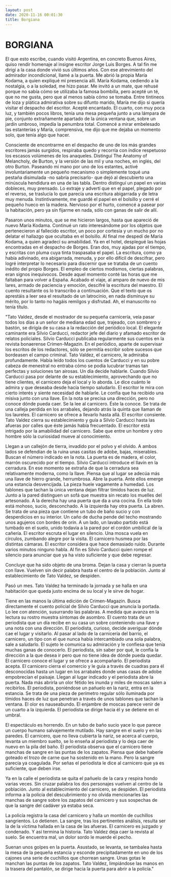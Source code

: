 ```yaml
---
layout: post
date: 2020-11-16 00:01:30
title: Borgiana
---
```

# BORGIANA

   El que esto escribe, cuando visitó Argentina, en concreto Buenos Aires,
   quiso rendir homenaje al insigne escritor Jorge Luis Borges. A tal fin
   me dirigí a la casa donde vivió sus últimos años. Con ese atrevimiento
   del admirador incondicional, llamé a la puerta. Me abrió la propia
   María Kodama, a quien expliqué mi presencia allí. María Kodama,
   cediendo a la nostalgia, o a la soledad, me hizo pasar. Me invitó a un
   mate, que rehusé porque no sabía cómo se utilizaba la famosa bombilla,
   pero acepté un té, que no me gusta, pero que al menos sabía cómo se
   tomaba. Entre tintineos de loza y plática admirativa sobre su difunto
   marido, María me dijo si quería visitar el despacho del escritor.
   Acepté encantado. El cuarto, con muy poca luz, y también pocos libros,
   tenía una mesa pequeña junto a una lámpara de pie, conjunto
   extrañamente apartado de la única ventana que, sobre un jardín umbroso,
   impedía la penumbra total. Comencé a mirar embelesado las estanterías y
   María, comprensiva, me dijo que me dejaba un momento solo, que tenía
   algo que hacer.
   
   Consciente de encontrarme en el despacho de uno de los más grandes
   escritores jamás surgidos, respiraba quedo y recorría con índice
   respetuoso los escasos volúmenes de los anaqueles. Distinguí The
   Anatomy of Melancholy, de Burton, y la versión de las mil y una noches,
   en inglés, del otro Burton. Paseando mi mano por uno de los estantes,
   activé involuntariamente un pequeño mecanismo o simplemente toqué una
   pestaña disimulada -no sabría precisarlo- que dejó al descubierto una
   minúscula hendidura en una de las tabla. Dentro distinguí un papel en
   varias dobleces, muy prensado. Lo extraje y advertí que en el papel,
   plegado por el reverso, se traslucía lo que parecía una escritura
   abigarrada y de letra muy menuda. Instintivamente, me guardé el papel
   en el bolsillo y cerré el pequeño hueco en la madera. Nervioso por el
   hurto, comencé a pasear por la habitación, pero ya sin fijarme en nada,
   sólo con ganas de salir de allí.
   
   Pasaron unos minutos, que se me hicieron largos, hasta que apareció de
   nuevo María Kodama. Continué un rato interesándome por los objetos que
   pertenecieron al fallecido escritor, un poco por cortesía y un mucho
   por no delatar el hallazgo que ocultaba en el bolsillo. Al final me
   despedí de María Kodama, a quien agradecí su amabilidad. Ya en el
   hotel, desplegué las hojas encontradas en el despacho de Borges. Eran
   dos, muy ajadas por el tiempo, y escritas con pluma cuya tinta
   traspasaba el papel. La escritura, como ya había adivinado, era
   abigarrada, menuda, y por ello difícil de descifrar, pero logré
   interpretar lo necesario para discernir que se trataba de un cuento
   inédito del propio Borges. El empleo de ciertos modismos, ciertas
   palabras, eran signos inequívocos. Desde aquel momento conté las horas
   que me faltaban para volver a España. Acabado el viaje, al amparo de
   nuevo de mis lares, armado de paciencia y emoción, descifré la
   escritura del maestro. El cuento resultante os lo transcribo a
   continuación. Que el texto que os aprestáis a leer sea el resultado de
   un latrocinio, en nada disminuye su mérito, por lo tanto no hagáis
   remilgos y disfrutad. Ah, el manuscrito no tenía título.
   
   "Tato Valdez, desde el mostrador de su pequeña carnicería, veía pasar
   todos los días a un señor de mediana edad que, trajeado, con sombrero y
   bastón, se dirigía de su casa a la redacción del periódico local. El
   elegante caminante era Silvio Carducci, redactor jefe del diario y
   afamado escritor de relatos policiales. Silvio Carducci publicaba
   regularmente sus cuentos en la revista bonaerense Crimen-Magazin. En el
   periódico, aparte de supervisar los escritos de los redactores, sólo se
   permitía escribir sobre sucesos que bordeasen el campo criminal. Tato
   Valdez, el carnicero, le admiraba profundamente. Había leído todos los
   cuentos de Carducci y en su pobre cabeza de menestral no entraba cómo
   se podía lucubrar tramas tan perfectas y soluciones tan airosas. Un día
   decide hablarle. Cuando Silvio Carducci pasa por delante de su
   establecimiento, aprovechando que no tiene clientes, el carnicero deja
   el local y lo aborda. Le dice cuánto le admira y que deseaba desde
   hacía tiempo saludarlo. El escritor le mira con cierto interés y siente
   necesidad de hablarle. Le confía que ha recibido una misiva junto con
   una llave. En la nota se precisa una dirección, pero no conoce dónde
   pueda caer. Se la lee al carnicero. Éste la conoce. Se trata de una
   calleja perdida en los arrabales, dejando atrás la quinta que llaman de
   los laureles. El carnicero se ofrece a llevarlo hasta allá. El escritor
   consiente. Tato Valdez cierra su establecimiento y guía a Silvio
   Carducci hasta las afueras por calles que éste jamás había frecuentado.
   El escritor está intrigado por la amabilidad del carnicero. Sabe que
   entre un hombre y otro hombre sólo la curiosidad mueve al conocimiento.
   
   Llegan a un callejón de tierra, invadido por el polvo y el olvido. A
   ambos lados se defendían de la ruina unas casitas de adobe, bajas,
   miserables. Buscan el número indicado en la nota. La puerta es de
   madera, el color, marrón oscurecido por el tiempo. Silvio Carducci
   introduce el llavín en la cerradura. En ese momento se extraña de que
   la cerradura sea relativamente moderna, como la llave. Piensa que al
   lugar se adecúa más una llave de hierro grande, herrumbrosa. Abre la
   puerta. Ante ellos emerge una estancia desvencijada. La pieza huele
   vagamente a humedad. Los tablones que tachan la única ventana dejan
   filtrar tímidos haces de luz. Junto a la pared distinguen un sofá que
   muestra sin recato los muelles del artesonado. A la derecha hay una
   puerta que da a una cocina. En ella todo está mohoso, sucio,
   desconchado. A la izquierda hay otra puerta. La abren. Se trata de una
   pieza que contiene un tubo de baño sucio y con desperdicios en su
   interior. Un caño de ducha pende del techo mostrando unos agujeros con
   bordes de orín. A un lado, un lavabo partido está tumbado en el suelo,
   unido todavía a la pared por el cordón umbilical de la cañería. El
   escritor escruta el lugar en silencio. Una mosca vuela en círculos,
   zumbando alegre por la visita. El carnicero husmea por las distintas
   cámaras. El escritor considera que hace demasiado ruido. Durante varios
   minutos ninguno habla. Al fin es Silvio Carducci quien rompe el
   silencio para anunciar que ya ha visto suficiente y que debe regresar.
   
   Concluye que ha sido objeto de una broma. Dejan la casa y cierran la
   puerta con llave. Vuelven sin decir palabra hasta el centro de la
   población. Junto al establecimiento de Tato Valdez, se despiden.
   
   Pasó un mes. Tato Valdez ha terminado la jornada y se halla en una
   habitación que queda justo encima de su local y le sirve de hogar.
   
   Tiene en las manos la última edición de Crimen-Magazin. Busca
   directamente el cuento policial de Silvio Carducci que anuncia la
   portada. Lo lee con atención, susurrando las palabras. A medida que
   avanza en la lectura su rostro muestra síntomas de asombro. El cuento
   trata de un periodista que un día recibe en su casa un sobre
   conteniendo una llave y una nota con una dirección. El periodista,
   curioso, decide averiguar dónde cae el lugar y visitarlo. Al pasar al
   lado de la carnicería del barrio, el carnicero, un tipo con el que
   nunca había intercambiado una sola palabra, sale a saludarlo. El sujeto
   le comunica su admiración y le confiesa que tenía muchas ganas de
   conocerlo. El periodista, sin saber por qué, le confía la dirección a
   la que desea ir pero que no tiene idea de dónde pueda quedar. El
   carnicero conoce el lugar y se ofrece a acompañarlo. El periodista
   acepta. El carnicero cierra el comercio y le guía a través de cuadras
   para él desconocidas hasta un lugar en los arrabales donde unas casas
   de adobe empobrecían el paisaje. Llegan al lugar indicado y el
   periodista abre la puerta. Nada más abrirla un olor fétido les inunda y
   miles de moscas salen a recibirlos. El periodista, poniéndose un
   pañuelo en la nariz, entra en la estancia. Se trata de una pieza de
   perímetro regular sólo iluminada por tímidos haces de luz que penetran
   a través de unos tablones que tachan la ventana. El olor es
   nauseabundo. El enjambre de moscas parece venir de un cuarto a la
   izquierda. El periodista se dirige hacia él y se detiene en el umbral.
   
   El espectáculo es horrendo. En un tubo de baño sucio yace lo que parece
   un cuerpo humano salvajemente mutilado. Hay sangre en el suelo y en las
   paredes. El carnicero, que no lleva cubierta la nariz, se acerca al
   cuerpo, levanta un miembro suelto, se lo enseña al periodista y lo deja
   caer de nuevo en la pila del baño. El periodista observa que el
   carnicero tiene manchas de sangre en las puntas de los zapatos. Piensa
   que debe haberle goteado el trozo de carne que ha sostenido en la mano.
   Pero la sangre parecía ya coagulada. Por señas el periodista le dice al
   carnicero que ya es suficiente, que deben irse.
   
   Ya en la calle el periodista se quita el pañuelo de la cara y respira
   hondo varias veces. Sin cruzar palabra los dos personajes vuelven al
   centro de la población. Junto al establecimiento del carnicero, se
   despiden. El periodista informa a la policía del descubrimiento y no
   olvida mencionarles las manchas de sangre sobre los zapatos del
   carnicero y sus sospechas de que la sangre del cadáver ya estaba seca.
   
   La policía registra la casa del carnicero y halla un montón de
   cuchillos sangrientos. Lo detienen. La sangre, tras los pertinentes
   análisis, resulta ser la de la víctima hallada en la casa de las
   afueras. El carnicero es juzgado y condenado. Y así termina la
   historia. Tato Valdez deja caer la revista al suelo. Se encuentra mal,
   un dolor sordo le muerde el pecho.
   
   Suenan unos golpes en la puerta. Asustado, se levanta, se tambalea
   hasta la mesa de la pequeña estancia y esconde precipitadamente en uno
   de los cajones una serie de cuchillos que chorrean sangre. Unas gotas
   le manchan las puntas de los zapatos. Tato Valdez, limpiándose las
   manos en la trasera del pantalón, se dirige hacia la puerta para abrir
   a la policía."
